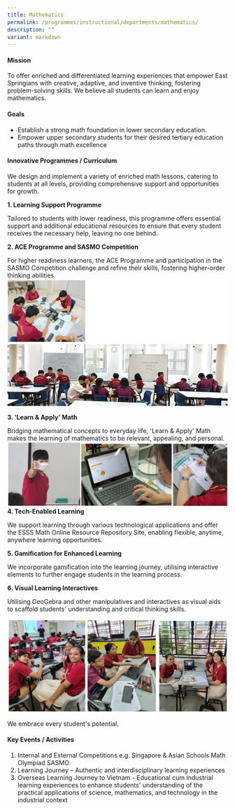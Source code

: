 ```yaml
---
title: Mathematics
permalink: /programmes/instructional/departments/mathematics/
description: ""
variant: markdown
---
```

<h4><strong>Mission</strong></h4>
<p>
To offer enriched and differentiated learning experiences that empower East Springians with creative, adaptive, and inventive thinking, fostering problem-solving skills. We believe all students can learn and enjoy mathematics.</p>
<h4><strong>Goals</strong></h4>
<p>

* Establish a strong math foundation in lower secondary education.
* Empower upper secondary students for their desired tertiary education paths through math excellence</p>

<h4><strong>Innovative Programmes / Curriculum</strong></h4>

We design and implement a variety of enriched math lessons, catering to students at all levels, providing comprehensive support and opportunities for growth.

**1\. Learning Support Programme**

Tailored to students with lower readiness, this programme offers essential support and additional educational resources to ensure that every student receives the necessary help, leaving no one behind.

**2\. ACE Programme and SASMO Competition**

For higher readiness learners, the ACE Programme and participation in the SASMO Competition challenge and refine their skills, fostering higher-order thinking abilities.
![](/images/2024/Maths_01.png)
![](/images/2024/Maths_02.png)

**3\. 'Learn &amp; Apply' Math**

Bridging mathematical concepts to everyday life, 'Learn &amp; Apply' Math makes the learning of mathematics to be relevant, appealing, and personal.
![](/images/2024/Maths_03.png)
**4\. Tech-Enabled Learning**

We support learning through various technological applications and offer the ESSS Math Online Resource Repository Site, enabling flexible, anytime, anywhere learning opportunities.

**5\. Gamification for Enhanced Learning**

We incorporate gamification into the learning journey, utilising interactive elements to further engage students in the learning process.

**6\. Visual Learning Interactives**

Utilising GeoGebra and other manipulatives and interactives as visual aids to scaffold students' understanding and critical thinking skills.

![](/images/2024/Maths_04.png)

We embrace every student's potential.

<h4><strong>Key Events / Activities</strong></h4>

1. Internal and External Competitions e.g. Singapore &amp; Asian Schools Math Olympiad SASMO
2. Learning Journey – Authentic and interdisciplinary learning experiences
3. Overseas Learning Journey to Vietnam - Educational cum Industrial learning experiences to enhance students' understanding of the practical applications of science, mathematics, and technology in the industrial context